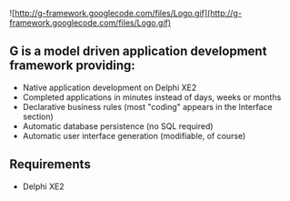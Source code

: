 ![http://g-framework.googlecode.com/files/Logo.gif](http://g-framework.googlecode.com/files/Logo.gif)

## G is a model driven application development framework providing: ##
  * Native application development on Delphi XE2
  * Completed applications in minutes instead of days, weeks or months
  * Declarative business rules (most "coding" appears in the Interface section)
  * Automatic database persistence (no SQL required)
  * Automatic user interface generation (modifiable, of course)
## Requirements ##
  * Delphi XE2